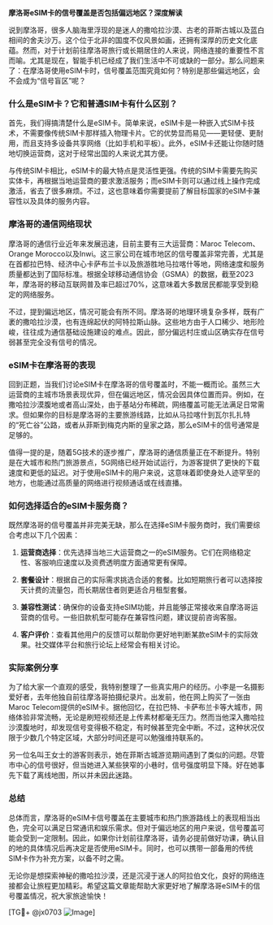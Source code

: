 **摩洛哥eSIM卡的信号覆盖是否包括偏远地区？深度解读**

说到摩洛哥，很多人脑海里浮现的是迷人的撒哈拉沙漠、古老的菲斯古城以及蓝白相间的舍夫沙万。这个位于北非的国度不仅风景如画，还拥有深厚的历史文化底蕴。然而，对于计划前往摩洛哥旅行或长期居住的人来说，网络连接的重要性不言而喻。尤其是现在，智能手机已经成了我们生活中不可或缺的一部分。那么问题来了：在摩洛哥使用eSIM卡时，信号覆盖范围究竟如何？特别是那些偏远地区，会不会成为“信号盲区”呢？

### 什么是eSIM卡？它和普通SIM卡有什么区别？

首先，我们得搞清楚什么是eSIM卡。简单来说，eSIM卡是一种嵌入式SIM卡技术，不需要像传统SIM卡那样插入物理卡片。它的优势显而易见——更轻便、更耐用，而且支持多设备共享网络（比如手机和平板）。此外，eSIM卡还能让你随时随地切换运营商，这对于经常出国的人来说尤其方便。

与传统SIM卡相比，eSIM卡的最大特点是灵活性更强。传统的SIM卡需要先购买实体卡，再根据当地运营商的要求激活服务；而eSIM卡则可以通过线上操作完成激活，省去了很多麻烦。不过，这也意味着你需要提前了解目标国家的eSIM卡兼容性以及具体的服务内容。

### 摩洛哥的通信网络现状

摩洛哥的通信行业近年来发展迅速，目前主要有三大运营商：Maroc Telecom、Orange Morocco以及Inwi。这三家公司在城市地区的信号覆盖非常完善，尤其是在首都拉巴特、经济中心卡萨布兰卡以及旅游胜地马拉喀什等地，网络速度和服务质量都达到了国际标准。根据全球移动通信协会（GSMA）的数据，截至2023年，摩洛哥的移动互联网普及率已超过70%，这意味着大多数居民都能享受到稳定的网络服务。

不过，提到偏远地区，情况可能会有所不同。摩洛哥的地理环境复杂多样，既有广袤的撒哈拉沙漠，也有连绵起伏的阿特拉斯山脉。这些地方由于人口稀少、地形险峻，往往成为通信基础设施建设的难点。因此，部分偏远村庄或山区确实存在信号弱甚至完全没有信号的情况。

### eSIM卡在摩洛哥的表现

回到正题，当我们讨论eSIM卡在摩洛哥的信号覆盖时，不能一概而论。虽然三大运营商的主城市场景表现优异，但在偏远地区，情况会因具体位置而异。例如，在撒哈拉沙漠腹地或者高山深处，由于基站分布稀疏，网络覆盖可能无法满足日常需求。但如果你的目标是摩洛哥的主要旅游线路，比如从马拉喀什到瓦尔扎扎特的“死亡谷”公路，或者从菲斯到梅克内斯的皇家之路，那么eSIM卡的信号通常是足够的。

值得一提的是，随着5G技术的逐步推广，摩洛哥的通信质量正在不断提升。特别是在大城市和热门旅游景点，5G网络已经开始试运行，为游客提供了更快的下载速度和更低的延迟。对于使用eSIM卡的用户来说，这意味着即使身处人迹罕至的地方，也能通过高质量的网络进行视频通话或在线直播。

### 如何选择适合的eSIM卡服务商？

既然摩洛哥的信号覆盖并非完美无缺，那么在选择eSIM卡服务商时，我们需要综合考虑以下几个因素：

1. **运营商选择**：优先选择当地三大运营商之一的eSIM服务。它们在网络稳定性、客服响应速度以及资费透明度方面通常更有保障。
   
2. **套餐设计**：根据自己的实际需求挑选合适的套餐。比如短期旅行者可以选择按天计费的流量包，而长期居住者则更适合月租型套餐。

3. **兼容性测试**：确保你的设备支持eSIM功能，并且能够正常接收来自摩洛哥运营商的信号。一些旧款机型可能存在兼容性问题，建议提前咨询客服。

4. **客户评价**：查看其他用户的反馈可以帮助你更好地判断某款eSIM卡的实际效果。社交媒体平台和旅行论坛上经常会有相关讨论。

### 实际案例分享

为了给大家一个直观的感受，我特别整理了一些真实用户的经历。小李是一名摄影爱好者，去年他独自前往摩洛哥拍摄纪录片。出发前，他在网上购买了一张由Maroc Telecom提供的eSIM卡。据他回忆，在拉巴特、卡萨布兰卡等大城市，网络体验非常流畅，无论是刷短视频还是上传素材都毫无压力。然而当他深入撒哈拉沙漠腹地时，却发现信号变得极不稳定，有时候甚至完全中断。不过，这种状况仅限于少数几个特定区域，大部分时间还是可以勉强维持联系的。

另一位名叫王女士的游客则表示，她在菲斯古城游览期间遇到了类似的问题。尽管市中心的信号很好，但当她进入某些狭窄的小巷时，信号强度明显下降。好在她事先下载了离线地图，所以并未因此迷路。

### 总结

总体而言，摩洛哥的eSIM卡信号覆盖在主要城市和热门旅游路线上的表现相当出色，完全可以满足日常通讯和娱乐需求。但对于偏远地区的用户来说，信号覆盖可能会受到一定限制。因此，如果你计划前往摩洛哥，请务必提前做好功课，确认目的地的具体情况后再决定是否使用eSIM卡。同时，也可以携带一部备用的传统SIM卡作为补充方案，以备不时之需。

无论你是想探索神秘的撒哈拉沙漠，还是沉浸于迷人的阿拉伯文化，良好的网络连接都会让旅程更加精彩。希望这篇文章能帮助大家更好地了解摩洛哥eSIM卡的信号覆盖情况，祝大家旅途愉快！

[TG💪+ @jx0703 ![Image](https://github.com/user-attachments/assets/dbca1d08-cadb-493c-b0ec-ad6f7a83f270)]